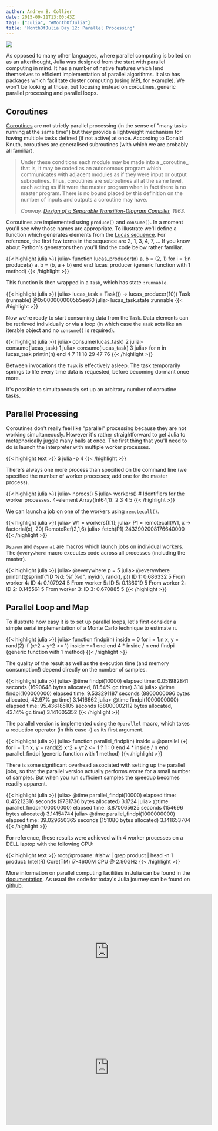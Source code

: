 ```yaml
---
author: Andrew B. Collier
date: 2015-09-11T13:00:43Z
tags: ["Julia", "#MonthOfJulia"]
title: 'MonthOfJulia Day 12: Parallel Processing'
---
```


<!--more-->

<img src="/img/2015/09/Julia-Logo-Parallel.png" >

As opposed to many other languages, where parallel computing is bolted on as an afterthought, Julia was designed from the start with parallel computing in mind. It has a number of native features which lend themselves to efficient implementation of parallel algorithms. It also has packages which facilitate cluster computing (using [MPI](https://github.com/JuliaParallel/MPI.jl), for example). We won't be looking at those, but focusing instead on coroutines, generic parallel processing and parallel loops.

## Coroutines

[Coroutines](https://en.wikipedia.org/wiki/Coroutine) are not strictly parallel processing (in the sense of "many tasks running at the same time") but they provide a lightweight mechanism for having multiple tasks defined (if not active) at once. According to Donald Knuth, coroutines are generalised subroutines (with which we are probably all familiar).

<blockquote>
Under these conditions each module may be made into a _coroutine_; that is, it may be coded as an autonomous program which communicates with adjacent modules as if they were input or output subroutines. Thus, coroutines are subroutines all at the same level, each acting as if it were the master program when in fact there is no master program. There is no bound placed by this definition on the number of inputs and outputs a coroutine may have.
  
<cite>Conway, <a href="http://dl.acm.org/citation.cfm?doid=366663.366704">Design of a Separable Transition-Diagram Compiler</a>, 1963.</cite>
</blockquote> 

Coroutines are implemented using `produce()` and `consume()`. In a moment you'll see why those names are appropriate. To illustrate we'll define a function which generates elements from the [Lucas sequence](https://en.wikipedia.org/wiki/Lucas_number). For reference, the first few terms in the sequence are 2, 1, 3, 4, 7, ... If you know about Python's generators then you'll find the code below rather familiar.
  
{{< highlight julia >}}
julia> function lucas_producer(n)
           a, b = (2, 1)
           for i = 1:n
               produce(a)
               a, b = (b, a + b)
           end
        end
lucas_producer (generic function with 1 method)
{{< /highlight >}}
  
This function is then wrapped in a `Task`, which has state `:runnable`.
  
{{< highlight julia >}}
julia> lucas_task = Task(() -> lucas_producer(10))
Task (runnable) @0x0000000005b5ee60
julia> lucas_task.state
:runnable
{{< /highlight >}}
  
Now we're ready to start consuming data from the `Task`. Data elements can be retrieved individually or via a loop (in which case the `Task` acts like an iterable object and no `consume()` is required).
  
{{< highlight julia >}}
julia> consume(lucas_task)
2
julia> consume(lucas_task)
1
julia> consume(lucas_task)
3
julia> for n in lucas_task
           println(n)
       end
4
7
11
18
29
47
76
{{< /highlight >}}
  
Between invocations the `Task` is effectively asleep. The task temporarily springs to life every time data is requested, before becoming dormant once more.

It's possible to simultaneously set up an arbitrary number of coroutine tasks.

## Parallel Processing

Coroutines don't really feel like "parallel" processing because they are not working simultaneously. However it's rather straightforward to get Julia to metaphorically juggle many balls at once. The first thing that you'll need to do is launch the interpreter with multiple worker processes.
  
{{< highlight text >}}
$ julia -p 4
{{< /highlight >}}
  
There's always one more process than specified on the command line (we specified the number of worker processes; add one for the master process).
  
{{< highlight julia >}}
julia> nprocs()
5
julia> workers() # Identifiers for the worker processes.
4-element Array{Int64,1}:
 2
 3
 4
 5
{{< /highlight >}}
  
We can launch a job on one of the workers using `remotecall()`.
  
{{< highlight julia >}}
julia> W1 = workers()[1];
julia> P1 = remotecall(W1, x -> factorial(x), 20)
RemoteRef(2,1,6)
julia> fetch(P1)
2432902008176640000
{{< /highlight >}}
  
`@spawn` and `@spawnat` are macros which launch jobs on individual workers. The `@everywhere` macro executes code across all processes (including the master).
  
{{< highlight julia >}}
julia> @everywhere p = 5
julia> @everywhere println(@sprintf(&quot;ID %d: %f %d&quot;, myid(), rand(), p))
ID 1: 0.686332 5
        From worker 4: ID 4: 0.107924 5
        From worker 5: ID 5: 0.136019 5
        From worker 2: ID 2: 0.145561 5
        From worker 3: ID 3: 0.670885 5
{{< /highlight >}}

## Parallel Loop and Map

To illustrate how easy it is to set up parallel loops, let's first consider a simple serial implementation of a Monte Carlo technique to estimate π.
  
{{< highlight julia >}}
julia> function findpi(n)
           inside = 0
           for i = 1:n
               x, y = rand(2)
               if (x^2 + y^2 <= 1)
                   inside +=1
               end
           end
           4 * inside / n
       end
findpi (generic function with 1 method)
{{< /highlight >}}
  
The quality of the result as well as the execution time (and memory consumption!) depend directly on the number of samples.
  
{{< highlight julia >}}
julia> @time findpi(10000)
elapsed time: 0.051982841 seconds (1690648 bytes allocated, 81.54% gc time)
3.14
julia> @time findpi(100000000)
elapsed time: 9.533291187 seconds (8800000096 bytes allocated, 42.97% gc time)
3.1416662
julia> @time findpi(1000000000)
elapsed time: 95.436185105 seconds (88000002112 bytes allocated, 43.14% gc time)
3.141605352
{{< /highlight >}}
  
The parallel version is implemented using the `@parallel` macro, which takes a reduction operator (in this case `+`) as its first argument.
  
{{< highlight julia >}}
julia> function parallel_findpi(n)
           inside = @parallel (+) for i = 1:n
               x, y = rand(2)
               x^2 + y^2 <= 1 ? 1 : 0
           end
           4 * inside / n
       end
parallel_findpi (generic function with 1 method)
{{< /highlight >}}
  
There is some significant overhead associated with setting up the parallel jobs, so that the parallel version actually performs worse for a small number of samples. But when you run sufficient samples the speedup becomes readily apparent.
  
{{< highlight julia >}}
julia> @time parallel_findpi(10000)
elapsed time: 0.45212316 seconds (9731736 bytes allocated)
3.1724
julia> @time parallel_findpi(100000000)
elapsed time: 3.870065625 seconds (154696 bytes allocated)
3.14154744
julia> @time parallel_findpi(1000000000)
elapsed time: 39.029650365 seconds (151080 bytes allocated)
3.141653704
{{< /highlight >}}
  
For reference, these results were achieved with 4 worker processes on a DELL laptop with the following CPU:
  
{{< highlight text >}}
root@propane: #lshw | grep product | head -n 1
          product: Intel(R) Core(TM) i7-4600M CPU @ 2.90GHz
{{< /highlight >}}

More information on parallel computing facilities in Julia can be found in the [documentation](http://docs.julialang.org/en/stable/manual/parallel-computing/). As usual the code for today's Julia journey can be found on [github](https://github.com/DataWookie/MonthOfJulia).

<iframe width="560" height="315" src="https://www.youtube.com/embed/JoRn4ryMclc" frameborder="0" allowfullscreen></iframe>

<iframe width="560" height="315" src="https://www.youtube.com/embed/XJAQ24NS458" frameborder="0" allowfullscreen></iframe>